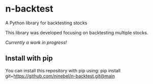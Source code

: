 # n-backtest
A Python library for backtesting stocks

This library was developed focusing on backtesting multiple stocks.

*Currently a work in progress!*

## Install with pip 

You can install this repository with pip using: pip install git+https://github.com/ninebel/n-backtest.git@main
